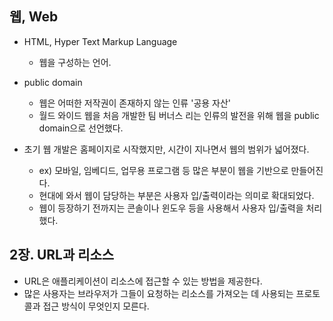 ## 웹, Web

* HTML, Hyper Text Markup Language
    * 웹을 구성하는 언어.
* public domain
    * 웹은 어떠한 저작권이 존재하지 않는 인류 '공용 자산'
    * 월드 와이드 웹을 처음 개발한 팀 버너스 리는 인류의 발전을 위해 웹을 public domain으로 선언했다.


* 초기 웹 개발은 홈페이지로 시작했지만, 시간이 지나면서 웹의 범위가 넓어졌다.
    * ex) 모바일, 임베디드, 업무용 프로그램 등 많은 부분이 웹을 기반으로 만들어진다.
    * 현대에 와서 웹이 담당하는 부분은 사용자 입/출력이라는 의미로 확대되었다. 
    * 웹이 등장하기 전까지는 콘솔이나 윈도우 등을 사용해서 사용자 입/출력을 처리했다.

## 2장. URL과 리소스
* URL은 애플리케이션이 리소스에 접근할 수 있는 방법을 제공한다.
* 많은 사용자는 브라우저가 그들이 요청하는 리소스를 가져오는 데 사용되는 프로토콜과 접근 방식이 무엇인지 모른다.
